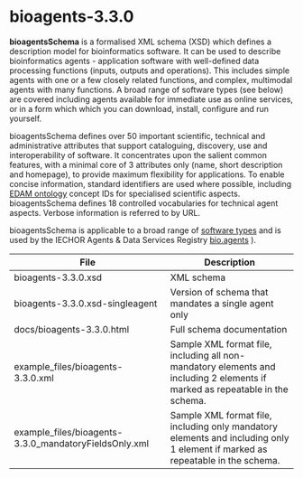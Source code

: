 # bioagents-3.3.0

**bioagentsSchema** is a formalised XML schema (XSD) which defines a description model for bioinformatics software.  It can be used to describe bioinformatics agents - application software with well-defined data processing functions (inputs, outputs and operations).   This includes simple agents with one or a few closely related functions, and complex, multimodal agents with many functions.  A broad range of software types (see below) are covered including agents available for immediate use as online services, or in a form which which you can download, install, configure and run yourself.

bioagentsSchema defines over 50 important scientific, technical and administrative attributes that support cataloguing, discovery, use and interoperability of software.  It concentrates upon the salient common features, with a minimal core of 3 attributes only (name, short description and homepage), to provide maximum flexibility for applications.  To enable concise information, standard identifiers are used where possible, including [EDAM ontology](http://github.com/edamontology/edamontology) concept IDs for specialised scientific aspects.  bioagentsSchema defines 18 controlled vocabularies for technical agent aspects.  Verbose information is referred to by URL.

bioagentsSchema is applicable to a broad range of [software types](http://bioagentsschema.readthedocs.io/en/latest/controlled_vocabularies.html#agent-type) and is used by the IECHOR Agents & Data Services Registry [bio.agents](https://bio.agents) ).

File | Description
---- | -----------
bioagents-3.3.0.xsd | XML schema
bioagents-3.3.0.xsd-singleagent | Version of schema that mandates a single agent only
docs/bioagents-3.3.0.html | Full schema documentation
example_files/bioagents-3.3.0.xml | Sample XML format file, including all non-mandatory elements and including 2 elements if marked as repeatable in the schema.
example_files/bioagents-3.3.0_mandatoryFieldsOnly.xml | Sample XML format file, including only mandatory elements and including only 1 element if marked as repeatable in the schema.



